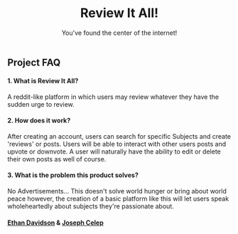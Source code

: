 <h1 align="center">Review It All!</h1>
<div align="center">
  You've found the center of the internet!
</div>
<br/>

## Project FAQ
#### 1. What is Review It All?
A reddit-like platform in which users may review whatever they have the sudden urge to review. 

#### 2. How does it work?
After creating an account, users can search for specific Subjects and create 'reviews' or posts. Users will be able to interact with other users posts and upvote or downvote. A user will naturally have the ability to edit or delete their own posts as well of course.

#### 3. What is the problem this product solves?
No Advertisements... This doesn't solve world hunger or bring about world peace however, the creation of a basic platform like this will let users speak wholeheartedly about subjects they're passionate about.

#### [Ethan Davidson](https://github.com/theejdavidson) & [Joseph Celep](https://github.com/yusufcelep)
